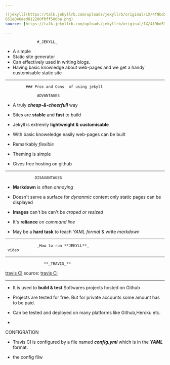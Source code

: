 ```yaml
---

![jekyll](https://talk.jekyllrb.com/uploads/jekyllrb/original/1X/4f9bd5334246d33
651e846aed812280fbff586ba.png)
source: [https://talk.jekyllrb.com/uploads/jekyllrb/original/1X/4f9bd5334246d33]

---
```

                  #_JEKYLL_

-  A simple 
- Static site generator 
- Can effectively used in writing blogs.
- Having basic knowledge about web-pages and we get a handy customisable static site
---
             ### Pros and Cons  of using jekyll
      
                  ADVANTAGES 


  - A truly _**cheap-&-cheerfull**_ way
  
  - Sites are **stable** and **fast** to build
  
  - Jekyll is extremly **lightweight & customisable**
 
  - With basic knoweledge easily web-pages can be built

  - Remarkably _flexible_
  
  - Theming is simple
 
  - Gives free hosting on github

---

                 DISAVANTAGES

  - **Markdown** is often _annoying_
  
  - Doesn't serve a surface for *_dynanmic_* content only static pages can be displayed
  
  - **Images** can't be can't be _croped or resized_ 
 
  - It's **reliance** on _command line_ 

  - May be a **hard task** to teach _YAML format_ & write _markdown_

---
                  _How to run **JEKYLL**_
     video   
               

---
    
                     **_TRAVIS_**

[travis CI](http://blog.biicode.com/wp-content/uploads/sites/2/2014/11/logotravis.png)
source: [travis CI](https://www.google.co.in/search?q=travis&source=lnms&tbm=isch&sa=X&ved=0ahUKEwi_ofjj4qTVAhULqo8KHWiYD2oQ_AUICigB&biw=1183&bih=616#tbm=isch&q=travis+CI&imgrc=fOsdcdD7Nd6FvM:)


---
          
  - It is used to **build & test** Softwares projects hosted on Github

  - Projects are tested for free. But for private accounts  some amount has to be paid.

  - Can be tested and deployed on many platforms like Github,Heroku etc.
 
  - 
                      









   CONFIGRATION
   
  - Travis CI is configured by a file named **_config.yml_** which is in the **_YAML_** format.

  - the config filw








